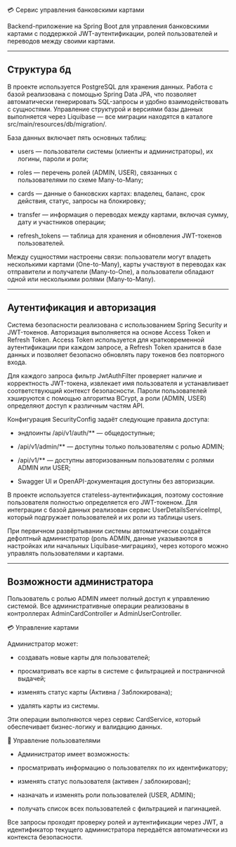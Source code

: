 💳 Сервис управления банковскими картами

Backend-приложение на Spring Boot для управления банковскими картами с поддержкой JWT-аутентификации, ролей пользователей и переводов между своими картами.

---
## Структура бд
В проекте используется PostgreSQL для хранения данных.
Работа с базой реализована с помощью Spring Data JPA, что позволяет автоматически генерировать SQL-запросы и удобно взаимодействовать с сущностями.
Управление структурой и версиями базы данных выполняется через Liquibase — все миграции находятся в каталоге
src/main/resources/db/migration/.

База данных включает пять основных таблиц:

- users — пользователи системы (клиенты и администраторы), их логины, пароли и роли;

- roles — перечень ролей (ADMIN, USER), связанных с пользователями по схеме Many-to-Many;

- cards — данные о банковских картах: владелец, баланс, срок действия, статус, запросы на блокировку;

- transfer — информация о переводах между картами, включая сумму, дату и участников операции;

- refresh_tokens — таблица для хранения и обновления JWT-токенов пользователей.

Между сущностями настроены связи:
пользователи могут владеть несколькими картами (One-to-Many),
карты участвуют в переводах как отправители и получатели (Many-to-One),
а пользователи обладают одной или несколькими ролями (Many-to-Many).

---
## Аутентификация и авторизация
Система безопасности реализована с использованием Spring Security и JWT-токенов.
Авторизация выполняется на основе Access Token и Refresh Token.
Access Token используется для кратковременной аутентификации при каждом запросе,
а Refresh Token хранится в базе данных и позволяет безопасно обновлять пару токенов без повторного входа.

Для каждого запроса фильтр JwtAuthFilter проверяет наличие и корректность JWT-токена,
извлекает имя пользователя и устанавливает соответствующий контекст безопасности.
Пароли пользователей хэшируются с помощью алгоритма BCrypt,
а роли (ADMIN, USER) определяют доступ к различным частям API.

Конфигурация SecurityConfig задаёт следующие правила доступа:

- эндпоинты /api/v1/auth/** — общедоступные;

- /api/v1/admin/** — доступны только пользователям с ролью ADMIN;

- /api/v1/** — доступны авторизованным пользователям с ролями ADMIN или USER;

- Swagger UI и OpenAPI-документация доступны без авторизации.

В проекте используется статeless-аутентификация,
поэтому состояние пользователя полностью определяется его JWT-токеном.
Для интеграции с базой данных реализован сервис UserDetailsServiceImpl,
который подгружает пользователей и их роли из таблицы users.

При первичном развёртывании системы автоматически создаётся дефолтный администратор
(роль ADMIN, данные указываются в настройках или начальных Liquibase-миграциях),
через которого можно управлять пользователями и картами.

---
## Возможности администратора
Пользователь с ролью ADMIN имеет полный доступ к управлению системой.
Все административные операции реализованы в контроллерах AdminCardController и AdminUserController.

💳 Управление картами

Администратор может:

- создавать новые карты для пользователей;

- просматривать все карты в системе с фильтрацией и постраничной выдачей;

- изменять статус карты (Активна / Заблокирована);

- удалять карты из системы.

Эти операции выполняются через сервис CardService, который обеспечивает бизнес-логику и валидацию данных.

👤 Управление пользователями

- Администратор имеет возможность:

- просматривать информацию о пользователях по их идентификатору;

- изменять статус пользователя (активен / заблокирован);

- назначать и изменять роли пользователей (USER, ADMIN);

- получать список всех пользователей с фильтрацией и пагинацией.

Все запросы проходят проверку ролей и аутентификации через JWT,
а идентификатор текущего администратора передаётся автоматически из контекста безопасности.
